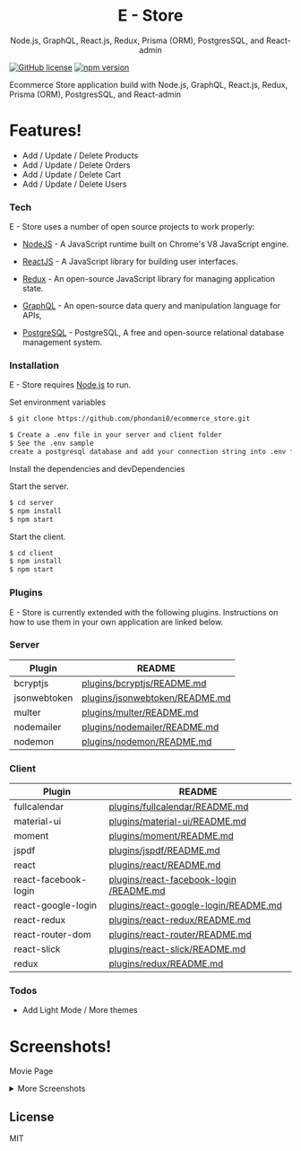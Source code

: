<h1 align="center">
E - Store
</h1>
<p align="center">
Node.js, GraphQL, React.js, Redux, Prisma (ORM), PostgresSQL, and React-admin
</p>

[![GitHub license](https://www.gnu.org/graphics/gplv3-with-text-136x68.png)](https://github.com/facebook/react/blob/master/LICENSE) [![npm version](https://img.shields.io/npm/v/react.svg?style=flat)](https://www.npmjs.com/package/react) 


Ecommerce Store application build with Node.js, GraphQL, React.js, Redux, Prisma (ORM), PostgresSQL, and React-admin


# Features!

  - Add / Update / Delete Products
  - Add / Update / Delete Orders
  - Add / Update / Delete Cart
  - Add / Update / Delete Users 


### Tech
E - Store uses a number of open source projects to work properly:

* [NodeJS](https://nodejs.org/) - A JavaScript runtime built on Chrome's V8 JavaScript engine.

* [ReactJS](https://reactjs.org/) - A JavaScript library for building user interfaces.

* [Redux](https://redux.js.org/) - An open-source JavaScript library for managing application state.

* [GraphQL](https://graphql.org/) - An open-source data query and manipulation language for APIs,

* [PostgreSQL](https://www.postgresql.org/) - PostgreSQL, A free and open-source relational database management system.


### Installation

E - Store requires [Node.js](https://nodejs.org/)  to run.

Set environment variables 

```sh
$ git clone https://github.com/phondani0/ecommerce_store.git

$ Create a .env file in your server and client folder
$ See the .env sample
create a postgresql database and add your connection string into .env file
```

Install the dependencies and devDependencies

Start the server.

```sh
$ cd server 
$ npm install 
$ npm start
```

Start the client.

```sh
$ cd client 
$ npm install 
$ npm start
```


### Plugins

E - Store is currently extended with the following plugins. Instructions on how to use them in your own application are linked below.

### Server


| Plugin | README |
| ------ | ------ |
| bcryptjs | [plugins/bcryptjs/README.md](https://github.com/dcodeIO/bcrypt.js/blob/master/README.md) |
| jsonwebtoken | [plugins/jsonwebtoken/README.md](https://github.com/auth0/node-jsonwebtoken/blob/master/README.md) |
| multer | [plugins/multer/README.md](https://github.com/expressjs/multer/blob/master/README.md)|
| nodemailer | [plugins/nodemailer/README.md](https://github.com/nodemailer/nodemailer/blob/master/README.md) |
| nodemon | [plugins/nodemon/README.md](https://github.com/remy/nodemon/blob/master/README.md) |

### Client

| Plugin | README |
| ------ | ------ |
| fullcalendar | [plugins/fullcalendar/README.md](https://github.com/fullcalendar/fullcalendar/blob/master/README.md) |
| material-ui | [plugins/material-ui/README.md](https://github.com/mui-org/material-ui/blob/master/README.md) |
| moment | [plugins/moment/README.md](https://www.npmjs.com/package/@date-io/moment?activeTab=readme) |
| jspdf | [plugins/jspdf/README.md](https://github.com/MrRio/jsPDF) |
| react | [plugins/react/README.md](https://github.com/facebook/react/blob/master/README.md) |
| react-facebook-login | [plugins/react-facebook-login /README.md](https://github.com/keppelen/react-facebook-login/blob/master/README.md) |
| react-google-login | [plugins/react-google-login/README.md](https://www.npmjs.com/package/react-google-login) |
| react-redux | [plugins/react-redux/README.md](https://github.com/reduxjs/react-redux) |
| react-router-dom | [plugins/react-router/README.md](https://github.com/ReactTraining/react-router/blob/master/README.md) |
| react-slick | [plugins/react-slick/README.md](https://github.com/akiran/react-slick) |
| redux | [plugins/redux/README.md](https://github.com/reduxjs/redux)|

### Todos

 - Add Light Mode / More themes



# Screenshots! 

Movie Page

<details>
  <summary>More Screenshots</summary>
  Booking Page
  
</details>



License
----

MIT
